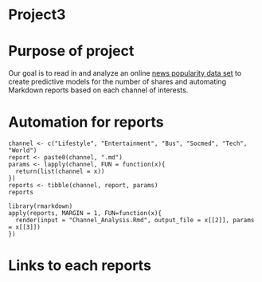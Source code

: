 # Project3

# Purpose of project
Our goal is to read in and analyze an online [news popularity data set](https://archive.ics.uci.edu/ml/datasets/Online+News+Popularity) to create predictive models for the number of shares and automating Markdown reports based on each channel of interests.

# Automation for reports
```{r}
channel <- c("Lifestyle", "Entertainment", "Bus", "Socmed", "Tech", "World")
report <- paste0(channel, ".md")
params <- lapply(channel, FUN = function(x){
  return(list(channel = x))
})
reports <- tibble(channel, report, params)
reports

library(rmarkdown)
apply(reports, MARGIN = 1, FUN=function(x){
  render(input = "Channel_Analysis.Rmd", output_file = x[[2]], params = x[[3]])
})
```
# Links to each reports
